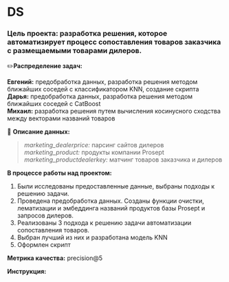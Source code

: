 # DS

### Цель проекта: разработка решения, которое автоматизирует процесс сопоставления товаров заказчика с размещаемыми товарами дилеров.

✏️**Распределение задач:**

**Евгений:** предобработка данных, разработка решения методом ближайших соседей с классификатором KNN, создание скрипта\
**Дарья:** предобработка данных, разработка решения методом ближайших соседей с CatBoost\
**Михаил:** разработка решения путем вычисления косинусного сходства между векторами названий товаров

:book: **Описание данных:**
>*marketing_dealerprice:* парсинг сайтов дилеров\
*marketing_product:* продукты компании Prosept\
*marketing_productdealerkey:* матчинг товаров заказчика и дилеров

**В процессе работы над проектом:**
1. Были исследованы предоставленные данные, выбраны подходы к решению задачи.
2. Проведена предобработка данных. Созданы функции очистки, лематизации и эмбеддинга названий продуктов базы Prosept и запросов дилеров.
3. Реализованы 3 подхода к решению задачи автоматизации сопоставления товаров.
4. Выбран лучший из них и разработана модель KNN
5. Оформлен скрипт

**Метрика качества:** precision@5

**Инструкция:**

